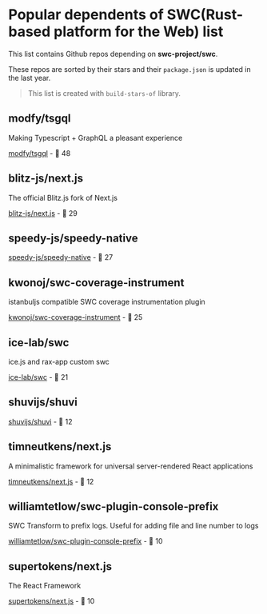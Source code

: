 # Popular dependents of **SWC(Rust-based platform for the Web)** list

This list contains Github repos depending on **swc-project/swc**. 

These repos are sorted by their stars and their `package.json` is updated in the last year.

> This list is created with `build-stars-of` library.

## modfy/tsgql

Making Typescript + GraphQL a pleasant experience

[modfy/tsgql](https://github.com/modfy/tsgql) - 🌟 48

## blitz-js/next.js

The official Blitz.js fork of Next.js

[blitz-js/next.js](https://github.com/blitz-js/next.js) - 🌟 29

## speedy-js/speedy-native

[speedy-js/speedy-native](https://github.com/speedy-js/speedy-native) - 🌟 27

## kwonoj/swc-coverage-instrument

istanbuljs compatible SWC coverage instrumentation plugin 

[kwonoj/swc-coverage-instrument](https://github.com/kwonoj/swc-coverage-instrument) - 🌟 25

## ice-lab/swc

ice.js and rax-app custom swc

[ice-lab/swc](https://github.com/ice-lab/swc) - 🌟 21

## shuvijs/shuvi

[shuvijs/shuvi](https://github.com/shuvijs/shuvi) - 🌟 12

## timneutkens/next.js

A minimalistic framework for universal server-rendered React applications

[timneutkens/next.js](https://github.com/timneutkens/next.js) - 🌟 12

## williamtetlow/swc-plugin-console-prefix

SWC Transform to prefix logs. Useful for adding file and line number to logs

[williamtetlow/swc-plugin-console-prefix](https://github.com/williamtetlow/swc-plugin-console-prefix) - 🌟 10

## supertokens/next.js

The React Framework

[supertokens/next.js](https://github.com/supertokens/next.js) - 🌟 10
